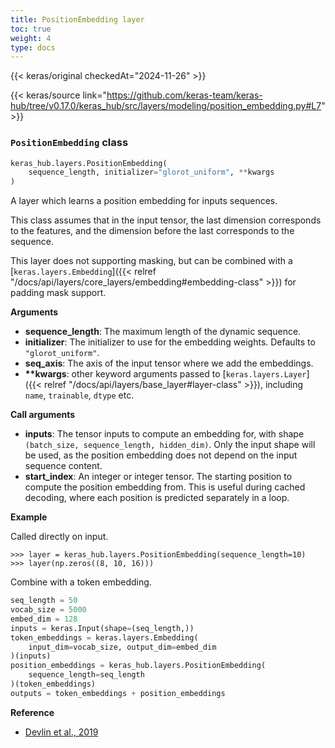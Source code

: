 ```yaml
---
title: PositionEmbedding layer
toc: true
weight: 4
type: docs
---
```


{{< keras/original checkedAt="2024-11-26" >}}

{{< keras/source link="https://github.com/keras-team/keras-hub/tree/v0.17.0/keras_hub/src/layers/modeling/position_embedding.py#L7" >}}

### `PositionEmbedding` class

```python
keras_hub.layers.PositionEmbedding(
    sequence_length, initializer="glorot_uniform", **kwargs
)
```

A layer which learns a position embedding for inputs sequences.

This class assumes that in the input tensor, the last dimension corresponds
to the features, and the dimension before the last corresponds to the
sequence.

This layer does not supporting masking, but can be combined with a
[`keras.layers.Embedding`]({{< relref "/docs/api/layers/core_layers/embedding#embedding-class" >}}) for padding mask support.

**Arguments**

- **sequence_length**: The maximum length of the dynamic sequence.
- **initializer**: The initializer to use for the embedding weights. Defaults
  to `"glorot_uniform"`.
- **seq_axis**: The axis of the input tensor where we add the embeddings.
- **\*\*kwargs**: other keyword arguments passed to [`keras.layers.Layer`]({{< relref "/docs/api/layers/base_layer#layer-class" >}}),
  including `name`, `trainable`, `dtype` etc.

**Call arguments**

- **inputs**: The tensor inputs to compute an embedding for, with shape
  `(batch_size, sequence_length, hidden_dim)`. Only the input shape
  will be used, as the position embedding does not depend on the
  input sequence content.
- **start_index**: An integer or integer tensor. The starting position to
  compute the position embedding from. This is useful during cached
  decoding, where each position is predicted separately in a loop.

**Example**

Called directly on input.

```console
>>> layer = keras_hub.layers.PositionEmbedding(sequence_length=10)
>>> layer(np.zeros((8, 10, 16)))
```

Combine with a token embedding.

```python
seq_length = 50
vocab_size = 5000
embed_dim = 128
inputs = keras.Input(shape=(seq_length,))
token_embeddings = keras.layers.Embedding(
    input_dim=vocab_size, output_dim=embed_dim
)(inputs)
position_embeddings = keras_hub.layers.PositionEmbedding(
    sequence_length=seq_length
)(token_embeddings)
outputs = token_embeddings + position_embeddings
```

**Reference**

- [Devlin et al., 2019](https://arxiv.org/abs/1810.04805)
